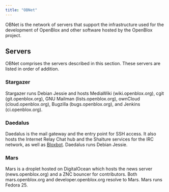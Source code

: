 ```yaml
---
title: "OBNet"
---
```

OBNet is the network of servers that support the infrastructure used for the development of OpenBlox and other software hosted by the OpenBlox project.

## Servers

OBNet comprises the servers described in this section. These servers are listed in order of addition.

### Stargazer

Stargazer runs Debian Jessie and hosts MediaWiki (wiki.openblox.org), cgit (git.openblox.org), GNU Mailman (lists.openblox.org), ownCloud (cloud.openblox.org), Bugzilla (bugs.openblox.org), and Jenkins (ci.openblox.org).

### Daedalus

Daedalus is the mail gateway and the entry point for SSH access. It also hosts the Internet Relay Chat hub and the Shalture services for the IRC network, as well as [Bloxbot](https://git.openblox.org/openblox/bloxbot). Daedalus runs Debian Jessie.

### Mars

Mars is a droplet hosted on DigitalOcean which hosts the news server (news.openblox.org) and a ZNC bouncer for contributors. Both mars.openblox.org and developer.openblox.org resolve to Mars. Mars runs Fedora 25.
